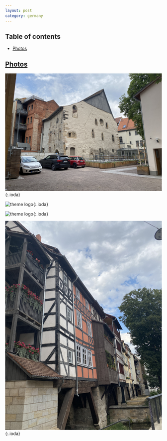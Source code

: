 ```yaml
---
layout: post
category: germany
---
```



## Table of contents

- [Photos](#photos)


## [Photos](#photos)

![theme logo](pictures/erfurt_1.JPG){:.ioda}

![theme logo](pictures/erfurt_2.JPG){:.ioda}

![theme logo](pictures/erfurt_3.JPG){:.ioda}

![theme logo](pictures/erfurt_4.JPG){:.ioda}













